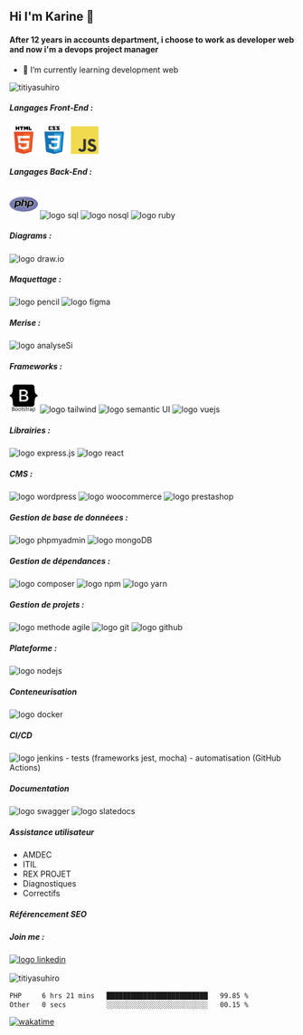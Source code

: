 ## Hi I'm Karine 👋

#### After 12 years in accounts department, i choose to work as developer web and now i'm a devops project manager

- 🌱 I’m currently learning development web

<p align="left"><img src="https://komarev.com/ghpvc/?username=titiyasuhiro&label=Profile%20views&color=0e75b6&style=flat" alt="titiyasuhiro"/></p>

##### Langages Front-End : 
<img src="https://raw.githubusercontent.com/devicons/devicon/master/icons/html5/html5-original-wordmark.svg" alt="logo html" width="50" height="50"> <img src="https://raw.githubusercontent.com/devicons/devicon/master/icons/css3/css3-original-wordmark.svg" alt="logo css" width="50" height="50"> <img src="https://raw.githubusercontent.com/devicons/devicon/master/icons/javascript/javascript-original.svg" alt="logo js" width="50" height="50"> 

##### Langages Back-End : 
<img src="https://raw.githubusercontent.com/devicons/devicon/master/icons/php/php-original.svg" alt="logo php" width="50" height="50"> <img src="https://logodix.com/logo/541959.jpg" alt="logo sql" width="50" height="50"> <img src="https://logodix.com/logo/1960455.jpg" alt="logo nosql" width="70" height="50"> <img src="https://logodix.com/logo/2052339.png" alt="logo ruby" width="70" height="50">

##### Diagrams : 
<img src="https://fitsmallbusiness.com/wp-content/uploads/2019/06/draw.io_.png" alt="logo draw.io" width="60" height="50">

##### Maquettage : 
<img src="https://cdn4.vectorstock.com/i/1000x1000/56/43/pencil-logo-icon-design-template-vector-22505643.jpg" alt="logo pencil" width="60" height="50"> <img src="https://logospng.org/wp-content/uploads/figma.png" alt="logo figma" width="60" height="50">

##### Merise :
<img src="https://pbs.twimg.com/profile_images/488995063913934848/g_1E9Mn6.png" alt="logo analyseSi" width="60" height="50">

##### Frameworks : 
<img src="https://raw.githubusercontent.com/devicons/devicon/master/icons/bootstrap/bootstrap-plain-wordmark.svg" alt="logo php" width="50" height="50"> <img src="https://getlogovector.com/wp-content/uploads/2021/01/tailwind-css-logo-vector.png" alt="logo tailwind" width="80" height="60"> <img src="https://cdn.freebiesupply.com/logos/thumbs/2x/semantic-ui-logo.png" alt="logo semantic UI" width="60" height="50"> <img src="https://logodix.com/logo/2030514.png" alt="logo vuejs" width="60" height="50">

##### Librairies : 
<img src="https://buttercms.com/static/images/tech_banners/ExpressJS.8587dd0647ca.png" alt="logo express.js" width="60" height="50"> <img src="https://logos-download.com/wp-content/uploads/2016/09/React_logo_small.png" alt="logo react" width="60" height="50">

##### CMS : 
<img src="https://logos-world.net/wp-content/uploads/2020/10/WordPress-Logo.png" alt="logo wordpress" width="80" height="50"> <img src="https://logodix.com/logo/1119571.png" alt="logo woocommerce" width="80" height="50"> <img src="https://www.getpagespeed.com/wp-content/uploads/2017/12/Vertical-Logo-2015.png" alt="logo prestashop" width="60" height="50">

##### Gestion de base de donnéees :
<img src="https://www.phpmyadmin.net/static/images/logo-og.png" alt="logo phpmyadmin" width="60" height="50"> <img src="http://s3.amazonaws.com/info-mongodb-com/_com_assets/media/mongodb-logo-rgb.jpeg" alt="logo mongoDB" width="60" height="50">

##### Gestion de dépendances :
<img src="https://getcomposer.org/img/logo-composer-transparent3.png" alt="logo composer" width="60" height="50"> <img src="https://s3.amazonaws.com/keybase_processed_uploads/6fcb3b3be126569f1ea09ad725727405_360_360.jpg" alt="logo npm" width="60" height="50"> <img src="https://logodix.com/logo/2200508.png" alt="logo yarn" width="60" height="50">

##### Gestion de projets :
<img src="https://www.britlog.com/files/methode-agile.png" alt="logo methode agile" width="60" height="50"> <img src="https://1000marcas.net/wp-content/uploads/2021/06/Git-Logo-1280x800.png" alt="logo git" width="60" height="50"> <img src="https://logosmarcas.net/wp-content/uploads/2020/12/GitHub-Logo.png" alt="logo github" width="60" height="50">

##### Plateforme :
<img src="https://logodix.com/logo/1764835.png" alt="logo nodejs" width="60" height="50">

##### Conteneurisation
<img src="https://logodix.com/logo/826596.png" alt="logo docker" width="60" height="50">

##### CI/CD
<img src="https://logodix.com/logo/989411.png" alt="logo jenkins" width="60" height="50">
- tests (frameworks jest, mocha)
- automatisation (GitHub Actions)

##### Documentation
<img src="https://logowik.com/content/uploads/images/swagger6360.jpg" alt="logo swagger" width="80" height="70"> <img src="https://raw.githubusercontent.com/slatedocs/img/main/logo-slate.png" alt="logo slatedocs" width="80" height="70"> 

##### Assistance utilisateur
- AMDEC
- ITIL
- REX PROJET
- Diagnostiques
- Correctifs

##### Référencement SEO

##### Join me : 
<a href="https://www.linkedin.com/in/karine-gard%C3%A8re-2aa6b465/
"><img src="https://raw.githubusercontent.com/rahuldkjain/github-profile-readme-generator/master/src/images/icons/Social/linked-in-alt.svg" alt="logo linkedin" width="40" height="40"></a>

<p><img align="center" src="https://github-readme-streak-stats.herokuapp.com/?user=titiyasuhiro&" alt="titiyasuhiro" /></p>

<!--START_SECTION:waka-->

```text
PHP     6 hrs 21 mins   █████████████████████████   99.85 %
Other   0 secs          ░░░░░░░░░░░░░░░░░░░░░░░░░   00.15 %
```

<!--END_SECTION:waka-->
[![wakatime](https://wakatime.com/badge/user/e42050be-3e63-4d7d-a312-7ee717562fc3.svg)](https://wakatime.com/@e42050be-3e63-4d7d-a312-7ee717562fc3)
